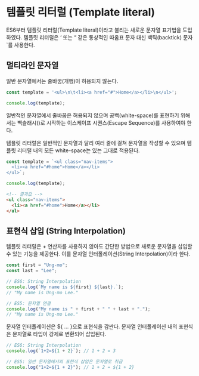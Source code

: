 # 템플릿 리터럴 (Template literal)

ES6부터 템플릿 리터럴(Template literal)이라고 불리는 새로운 문자열 표기법을 도입하였다. 템플릿 리터럴은 ‘ 또는 “ 같은 통상적인 따옴표 문자 대신 백틱(backtick) 문자 `를 사용한다.

## 멀티라인 문자열

일반 문자열에서는 줄바꿈(개행)이 허용되지 않는다.

```js
const template = '<ul>\n\t<li><a href="#">Home</a></li>\n</ul>';

console.log(template);
```

일반적인 문자열에서 줄바꿈은 허용되지 않으며 공백(white-space)를 표현하기 위해서는 백슬래시(\)로 시작하는 이스케이프 시퀀스(Escape Sequence)를 사용하여야 한다.

템플릿 리터럴은 일반적인 문자열과 달리 여러 줄에 걸쳐 문자열을 작성할 수 있으며 템플릿 리터럴 내의 모든 white-space는 있는 그대로 적용된다.

```js
const template = `<ul class="nav-items">
  <li><a href="#home">Home</a></li>
</ul>`;

console.log(template);
```

```html
<!-- 결과값 -->
<ul class="nav-items">
  <li><a href="#home">Home</a></li>
</ul>
```

## 표현식 삽입 (String Interpolation)

템플릿 리터럴은 + 연산자를 사용하지 않아도 간단한 방법으로 새로운 문자열을 삽입할 수 있는 기능을 제공한다. 이를 문자열 인터폴레이션(String Interpolation)이라 한다.

```js
const first = "Ung-mo";
const last = "Lee";

// ES6: String Interpolation
console.log(`My name is ${first} ${last}.`);
// "My name is Ung-mo Lee."

// ES5: 문자열 연결
console.log("My name is " + first + " " + last + ".");
// "My name is Ung-mo Lee."
```

문자열 인터폴레이션은 ${ … }으로 표현식을 감싼다. 문자열 인터폴레이션 내의 표현식은 문자열로 타입이 강제로 변환되어 삽입된다.

```js
// ES6: String Interpolation
console.log(`1+2=${1 + 2}`); // 1 + 2 = 3

// ES5: 일반 문자열에서의 표현식 삽입은 문자열로 취급
console.log("1+2=${1 + 2}"); // 1 + 2 = ${1 + 2}
```
